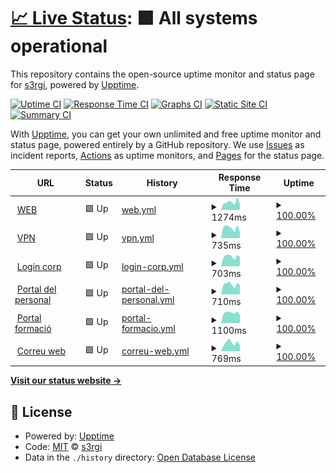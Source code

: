 # [📈 Live Status](https://s3rgi.github.io/upptime): <!--live status--> **🟩 All systems operational**

This repository contains the open-source uptime monitor and status page for [s3rgi](https://s3rgi.github.io/upptime), powered by [Upptime](https://github.com/upptime/upptime).

[![Uptime CI](https://github.com/s3rgi/upptime/workflows/Uptime%20CI/badge.svg)](https://github.com/s3rgi/upptime/actions?query=workflow%3A%22Uptime+CI%22)
[![Response Time CI](https://github.com/s3rgi/upptime/workflows/Response%20Time%20CI/badge.svg)](https://github.com/s3rgi/upptime/actions?query=workflow%3A%22Response+Time+CI%22)
[![Graphs CI](https://github.com/s3rgi/upptime/workflows/Graphs%20CI/badge.svg)](https://github.com/s3rgi/upptime/actions?query=workflow%3A%22Graphs+CI%22)
[![Static Site CI](https://github.com/s3rgi/upptime/workflows/Static%20Site%20CI/badge.svg)](https://github.com/s3rgi/upptime/actions?query=workflow%3A%22Static+Site+CI%22)
[![Summary CI](https://github.com/s3rgi/upptime/workflows/Summary%20CI/badge.svg)](https://github.com/s3rgi/upptime/actions?query=workflow%3A%22Summary+CI%22)

With [Upptime](https://upptime.js.org), you can get your own unlimited and free uptime monitor and status page, powered entirely by a GitHub repository. We use [Issues](https://github.com/s3rgi/upptime/issues) as incident reports, [Actions](https://github.com/s3rgi/upptime/actions) as uptime monitors, and [Pages](https://s3rgi.github.io/upptime) for the status page.

<!--start: status pages-->
<!-- This summary is generated by Upptime (https://github.com/upptime/upptime) -->
<!-- Do not edit this manually, your changes will be overwritten -->
<!-- prettier-ignore -->
| URL | Status | History | Response Time | Uptime |
| --- | ------ | ------- | ------------- | ------ |
| <img alt="" src="https://favicons.githubusercontent.com/www.imasmallorca.net" height="13"> [WEB](https://www.imasmallorca.net) | 🟩 Up | [web.yml](https://github.com/s3rgi/upptime/commits/HEAD/history/web.yml) | <details><summary><img alt="Response time graph" src="./graphs/web/response-time-week.png" height="20"> 1274ms</summary><br><a href="https://s3rgi.github.io/upptime/history/web"><img alt="Response time 1274" src="https://img.shields.io/endpoint?url=https%3A%2F%2Fraw.githubusercontent.com%2Fs3rgi%2Fupptime%2FHEAD%2Fapi%2Fweb%2Fresponse-time.json"></a><br><a href="https://s3rgi.github.io/upptime/history/web"><img alt="24-hour response time 1274" src="https://img.shields.io/endpoint?url=https%3A%2F%2Fraw.githubusercontent.com%2Fs3rgi%2Fupptime%2FHEAD%2Fapi%2Fweb%2Fresponse-time-day.json"></a><br><a href="https://s3rgi.github.io/upptime/history/web"><img alt="7-day response time 1274" src="https://img.shields.io/endpoint?url=https%3A%2F%2Fraw.githubusercontent.com%2Fs3rgi%2Fupptime%2FHEAD%2Fapi%2Fweb%2Fresponse-time-week.json"></a><br><a href="https://s3rgi.github.io/upptime/history/web"><img alt="30-day response time 1274" src="https://img.shields.io/endpoint?url=https%3A%2F%2Fraw.githubusercontent.com%2Fs3rgi%2Fupptime%2FHEAD%2Fapi%2Fweb%2Fresponse-time-month.json"></a><br><a href="https://s3rgi.github.io/upptime/history/web"><img alt="1-year response time 1274" src="https://img.shields.io/endpoint?url=https%3A%2F%2Fraw.githubusercontent.com%2Fs3rgi%2Fupptime%2FHEAD%2Fapi%2Fweb%2Fresponse-time-year.json"></a></details> | <details><summary><a href="https://s3rgi.github.io/upptime/history/web">100.00%</a></summary><a href="https://s3rgi.github.io/upptime/history/web"><img alt="All-time uptime 100.00%" src="https://img.shields.io/endpoint?url=https%3A%2F%2Fraw.githubusercontent.com%2Fs3rgi%2Fupptime%2FHEAD%2Fapi%2Fweb%2Fuptime.json"></a><br><a href="https://s3rgi.github.io/upptime/history/web"><img alt="24-hour uptime 100.00%" src="https://img.shields.io/endpoint?url=https%3A%2F%2Fraw.githubusercontent.com%2Fs3rgi%2Fupptime%2FHEAD%2Fapi%2Fweb%2Fuptime-day.json"></a><br><a href="https://s3rgi.github.io/upptime/history/web"><img alt="7-day uptime 100.00%" src="https://img.shields.io/endpoint?url=https%3A%2F%2Fraw.githubusercontent.com%2Fs3rgi%2Fupptime%2FHEAD%2Fapi%2Fweb%2Fuptime-week.json"></a><br><a href="https://s3rgi.github.io/upptime/history/web"><img alt="30-day uptime 100.00%" src="https://img.shields.io/endpoint?url=https%3A%2F%2Fraw.githubusercontent.com%2Fs3rgi%2Fupptime%2FHEAD%2Fapi%2Fweb%2Fuptime-month.json"></a><br><a href="https://s3rgi.github.io/upptime/history/web"><img alt="1-year uptime 100.00%" src="https://img.shields.io/endpoint?url=https%3A%2F%2Fraw.githubusercontent.com%2Fs3rgi%2Fupptime%2FHEAD%2Fapi%2Fweb%2Fuptime-year.json"></a></details>
| <img alt="" src="https://favicons.githubusercontent.com/acces.imasmallorca.net" height="13"> [VPN](https://acces.imasmallorca.net) | 🟩 Up | [vpn.yml](https://github.com/s3rgi/upptime/commits/HEAD/history/vpn.yml) | <details><summary><img alt="Response time graph" src="./graphs/vpn/response-time-week.png" height="20"> 735ms</summary><br><a href="https://s3rgi.github.io/upptime/history/vpn"><img alt="Response time 735" src="https://img.shields.io/endpoint?url=https%3A%2F%2Fraw.githubusercontent.com%2Fs3rgi%2Fupptime%2FHEAD%2Fapi%2Fvpn%2Fresponse-time.json"></a><br><a href="https://s3rgi.github.io/upptime/history/vpn"><img alt="24-hour response time 735" src="https://img.shields.io/endpoint?url=https%3A%2F%2Fraw.githubusercontent.com%2Fs3rgi%2Fupptime%2FHEAD%2Fapi%2Fvpn%2Fresponse-time-day.json"></a><br><a href="https://s3rgi.github.io/upptime/history/vpn"><img alt="7-day response time 735" src="https://img.shields.io/endpoint?url=https%3A%2F%2Fraw.githubusercontent.com%2Fs3rgi%2Fupptime%2FHEAD%2Fapi%2Fvpn%2Fresponse-time-week.json"></a><br><a href="https://s3rgi.github.io/upptime/history/vpn"><img alt="30-day response time 735" src="https://img.shields.io/endpoint?url=https%3A%2F%2Fraw.githubusercontent.com%2Fs3rgi%2Fupptime%2FHEAD%2Fapi%2Fvpn%2Fresponse-time-month.json"></a><br><a href="https://s3rgi.github.io/upptime/history/vpn"><img alt="1-year response time 735" src="https://img.shields.io/endpoint?url=https%3A%2F%2Fraw.githubusercontent.com%2Fs3rgi%2Fupptime%2FHEAD%2Fapi%2Fvpn%2Fresponse-time-year.json"></a></details> | <details><summary><a href="https://s3rgi.github.io/upptime/history/vpn">100.00%</a></summary><a href="https://s3rgi.github.io/upptime/history/vpn"><img alt="All-time uptime 100.00%" src="https://img.shields.io/endpoint?url=https%3A%2F%2Fraw.githubusercontent.com%2Fs3rgi%2Fupptime%2FHEAD%2Fapi%2Fvpn%2Fuptime.json"></a><br><a href="https://s3rgi.github.io/upptime/history/vpn"><img alt="24-hour uptime 100.00%" src="https://img.shields.io/endpoint?url=https%3A%2F%2Fraw.githubusercontent.com%2Fs3rgi%2Fupptime%2FHEAD%2Fapi%2Fvpn%2Fuptime-day.json"></a><br><a href="https://s3rgi.github.io/upptime/history/vpn"><img alt="7-day uptime 100.00%" src="https://img.shields.io/endpoint?url=https%3A%2F%2Fraw.githubusercontent.com%2Fs3rgi%2Fupptime%2FHEAD%2Fapi%2Fvpn%2Fuptime-week.json"></a><br><a href="https://s3rgi.github.io/upptime/history/vpn"><img alt="30-day uptime 100.00%" src="https://img.shields.io/endpoint?url=https%3A%2F%2Fraw.githubusercontent.com%2Fs3rgi%2Fupptime%2FHEAD%2Fapi%2Fvpn%2Fuptime-month.json"></a><br><a href="https://s3rgi.github.io/upptime/history/vpn"><img alt="1-year uptime 100.00%" src="https://img.shields.io/endpoint?url=https%3A%2F%2Fraw.githubusercontent.com%2Fs3rgi%2Fupptime%2FHEAD%2Fapi%2Fvpn%2Fuptime-year.json"></a></details>
| <img alt="" src="https://favicons.githubusercontent.com/login.imasmallorca.net" height="13"> [Login corp](https://login.imasmallorca.net) | 🟩 Up | [login-corp.yml](https://github.com/s3rgi/upptime/commits/HEAD/history/login-corp.yml) | <details><summary><img alt="Response time graph" src="./graphs/login-corp/response-time-week.png" height="20"> 703ms</summary><br><a href="https://s3rgi.github.io/upptime/history/login-corp"><img alt="Response time 703" src="https://img.shields.io/endpoint?url=https%3A%2F%2Fraw.githubusercontent.com%2Fs3rgi%2Fupptime%2FHEAD%2Fapi%2Flogin-corp%2Fresponse-time.json"></a><br><a href="https://s3rgi.github.io/upptime/history/login-corp"><img alt="24-hour response time 703" src="https://img.shields.io/endpoint?url=https%3A%2F%2Fraw.githubusercontent.com%2Fs3rgi%2Fupptime%2FHEAD%2Fapi%2Flogin-corp%2Fresponse-time-day.json"></a><br><a href="https://s3rgi.github.io/upptime/history/login-corp"><img alt="7-day response time 703" src="https://img.shields.io/endpoint?url=https%3A%2F%2Fraw.githubusercontent.com%2Fs3rgi%2Fupptime%2FHEAD%2Fapi%2Flogin-corp%2Fresponse-time-week.json"></a><br><a href="https://s3rgi.github.io/upptime/history/login-corp"><img alt="30-day response time 703" src="https://img.shields.io/endpoint?url=https%3A%2F%2Fraw.githubusercontent.com%2Fs3rgi%2Fupptime%2FHEAD%2Fapi%2Flogin-corp%2Fresponse-time-month.json"></a><br><a href="https://s3rgi.github.io/upptime/history/login-corp"><img alt="1-year response time 703" src="https://img.shields.io/endpoint?url=https%3A%2F%2Fraw.githubusercontent.com%2Fs3rgi%2Fupptime%2FHEAD%2Fapi%2Flogin-corp%2Fresponse-time-year.json"></a></details> | <details><summary><a href="https://s3rgi.github.io/upptime/history/login-corp">100.00%</a></summary><a href="https://s3rgi.github.io/upptime/history/login-corp"><img alt="All-time uptime 100.00%" src="https://img.shields.io/endpoint?url=https%3A%2F%2Fraw.githubusercontent.com%2Fs3rgi%2Fupptime%2FHEAD%2Fapi%2Flogin-corp%2Fuptime.json"></a><br><a href="https://s3rgi.github.io/upptime/history/login-corp"><img alt="24-hour uptime 100.00%" src="https://img.shields.io/endpoint?url=https%3A%2F%2Fraw.githubusercontent.com%2Fs3rgi%2Fupptime%2FHEAD%2Fapi%2Flogin-corp%2Fuptime-day.json"></a><br><a href="https://s3rgi.github.io/upptime/history/login-corp"><img alt="7-day uptime 100.00%" src="https://img.shields.io/endpoint?url=https%3A%2F%2Fraw.githubusercontent.com%2Fs3rgi%2Fupptime%2FHEAD%2Fapi%2Flogin-corp%2Fuptime-week.json"></a><br><a href="https://s3rgi.github.io/upptime/history/login-corp"><img alt="30-day uptime 100.00%" src="https://img.shields.io/endpoint?url=https%3A%2F%2Fraw.githubusercontent.com%2Fs3rgi%2Fupptime%2FHEAD%2Fapi%2Flogin-corp%2Fuptime-month.json"></a><br><a href="https://s3rgi.github.io/upptime/history/login-corp"><img alt="1-year uptime 100.00%" src="https://img.shields.io/endpoint?url=https%3A%2F%2Fraw.githubusercontent.com%2Fs3rgi%2Fupptime%2FHEAD%2Fapi%2Flogin-corp%2Fuptime-year.json"></a></details>
| <img alt="" src="https://favicons.githubusercontent.com/portalpersonal.imasmallorca.net" height="13"> [Portal del personal](https://portalpersonal.imasmallorca.net) | 🟩 Up | [portal-del-personal.yml](https://github.com/s3rgi/upptime/commits/HEAD/history/portal-del-personal.yml) | <details><summary><img alt="Response time graph" src="./graphs/portal-del-personal/response-time-week.png" height="20"> 710ms</summary><br><a href="https://s3rgi.github.io/upptime/history/portal-del-personal"><img alt="Response time 710" src="https://img.shields.io/endpoint?url=https%3A%2F%2Fraw.githubusercontent.com%2Fs3rgi%2Fupptime%2FHEAD%2Fapi%2Fportal-del-personal%2Fresponse-time.json"></a><br><a href="https://s3rgi.github.io/upptime/history/portal-del-personal"><img alt="24-hour response time 710" src="https://img.shields.io/endpoint?url=https%3A%2F%2Fraw.githubusercontent.com%2Fs3rgi%2Fupptime%2FHEAD%2Fapi%2Fportal-del-personal%2Fresponse-time-day.json"></a><br><a href="https://s3rgi.github.io/upptime/history/portal-del-personal"><img alt="7-day response time 710" src="https://img.shields.io/endpoint?url=https%3A%2F%2Fraw.githubusercontent.com%2Fs3rgi%2Fupptime%2FHEAD%2Fapi%2Fportal-del-personal%2Fresponse-time-week.json"></a><br><a href="https://s3rgi.github.io/upptime/history/portal-del-personal"><img alt="30-day response time 710" src="https://img.shields.io/endpoint?url=https%3A%2F%2Fraw.githubusercontent.com%2Fs3rgi%2Fupptime%2FHEAD%2Fapi%2Fportal-del-personal%2Fresponse-time-month.json"></a><br><a href="https://s3rgi.github.io/upptime/history/portal-del-personal"><img alt="1-year response time 710" src="https://img.shields.io/endpoint?url=https%3A%2F%2Fraw.githubusercontent.com%2Fs3rgi%2Fupptime%2FHEAD%2Fapi%2Fportal-del-personal%2Fresponse-time-year.json"></a></details> | <details><summary><a href="https://s3rgi.github.io/upptime/history/portal-del-personal">100.00%</a></summary><a href="https://s3rgi.github.io/upptime/history/portal-del-personal"><img alt="All-time uptime 100.00%" src="https://img.shields.io/endpoint?url=https%3A%2F%2Fraw.githubusercontent.com%2Fs3rgi%2Fupptime%2FHEAD%2Fapi%2Fportal-del-personal%2Fuptime.json"></a><br><a href="https://s3rgi.github.io/upptime/history/portal-del-personal"><img alt="24-hour uptime 100.00%" src="https://img.shields.io/endpoint?url=https%3A%2F%2Fraw.githubusercontent.com%2Fs3rgi%2Fupptime%2FHEAD%2Fapi%2Fportal-del-personal%2Fuptime-day.json"></a><br><a href="https://s3rgi.github.io/upptime/history/portal-del-personal"><img alt="7-day uptime 100.00%" src="https://img.shields.io/endpoint?url=https%3A%2F%2Fraw.githubusercontent.com%2Fs3rgi%2Fupptime%2FHEAD%2Fapi%2Fportal-del-personal%2Fuptime-week.json"></a><br><a href="https://s3rgi.github.io/upptime/history/portal-del-personal"><img alt="30-day uptime 100.00%" src="https://img.shields.io/endpoint?url=https%3A%2F%2Fraw.githubusercontent.com%2Fs3rgi%2Fupptime%2FHEAD%2Fapi%2Fportal-del-personal%2Fuptime-month.json"></a><br><a href="https://s3rgi.github.io/upptime/history/portal-del-personal"><img alt="1-year uptime 100.00%" src="https://img.shields.io/endpoint?url=https%3A%2F%2Fraw.githubusercontent.com%2Fs3rgi%2Fupptime%2FHEAD%2Fapi%2Fportal-del-personal%2Fuptime-year.json"></a></details>
| <img alt="" src="https://favicons.githubusercontent.com/formacio.imasmallorca.net" height="13"> [Portal formació](https://formacio.imasmallorca.net) | 🟩 Up | [portal-formacio.yml](https://github.com/s3rgi/upptime/commits/HEAD/history/portal-formacio.yml) | <details><summary><img alt="Response time graph" src="./graphs/portal-formacio/response-time-week.png" height="20"> 1100ms</summary><br><a href="https://s3rgi.github.io/upptime/history/portal-formacio"><img alt="Response time 1100" src="https://img.shields.io/endpoint?url=https%3A%2F%2Fraw.githubusercontent.com%2Fs3rgi%2Fupptime%2FHEAD%2Fapi%2Fportal-formacio%2Fresponse-time.json"></a><br><a href="https://s3rgi.github.io/upptime/history/portal-formacio"><img alt="24-hour response time 1100" src="https://img.shields.io/endpoint?url=https%3A%2F%2Fraw.githubusercontent.com%2Fs3rgi%2Fupptime%2FHEAD%2Fapi%2Fportal-formacio%2Fresponse-time-day.json"></a><br><a href="https://s3rgi.github.io/upptime/history/portal-formacio"><img alt="7-day response time 1100" src="https://img.shields.io/endpoint?url=https%3A%2F%2Fraw.githubusercontent.com%2Fs3rgi%2Fupptime%2FHEAD%2Fapi%2Fportal-formacio%2Fresponse-time-week.json"></a><br><a href="https://s3rgi.github.io/upptime/history/portal-formacio"><img alt="30-day response time 1100" src="https://img.shields.io/endpoint?url=https%3A%2F%2Fraw.githubusercontent.com%2Fs3rgi%2Fupptime%2FHEAD%2Fapi%2Fportal-formacio%2Fresponse-time-month.json"></a><br><a href="https://s3rgi.github.io/upptime/history/portal-formacio"><img alt="1-year response time 1100" src="https://img.shields.io/endpoint?url=https%3A%2F%2Fraw.githubusercontent.com%2Fs3rgi%2Fupptime%2FHEAD%2Fapi%2Fportal-formacio%2Fresponse-time-year.json"></a></details> | <details><summary><a href="https://s3rgi.github.io/upptime/history/portal-formacio">100.00%</a></summary><a href="https://s3rgi.github.io/upptime/history/portal-formacio"><img alt="All-time uptime 100.00%" src="https://img.shields.io/endpoint?url=https%3A%2F%2Fraw.githubusercontent.com%2Fs3rgi%2Fupptime%2FHEAD%2Fapi%2Fportal-formacio%2Fuptime.json"></a><br><a href="https://s3rgi.github.io/upptime/history/portal-formacio"><img alt="24-hour uptime 100.00%" src="https://img.shields.io/endpoint?url=https%3A%2F%2Fraw.githubusercontent.com%2Fs3rgi%2Fupptime%2FHEAD%2Fapi%2Fportal-formacio%2Fuptime-day.json"></a><br><a href="https://s3rgi.github.io/upptime/history/portal-formacio"><img alt="7-day uptime 100.00%" src="https://img.shields.io/endpoint?url=https%3A%2F%2Fraw.githubusercontent.com%2Fs3rgi%2Fupptime%2FHEAD%2Fapi%2Fportal-formacio%2Fuptime-week.json"></a><br><a href="https://s3rgi.github.io/upptime/history/portal-formacio"><img alt="30-day uptime 100.00%" src="https://img.shields.io/endpoint?url=https%3A%2F%2Fraw.githubusercontent.com%2Fs3rgi%2Fupptime%2FHEAD%2Fapi%2Fportal-formacio%2Fuptime-month.json"></a><br><a href="https://s3rgi.github.io/upptime/history/portal-formacio"><img alt="1-year uptime 100.00%" src="https://img.shields.io/endpoint?url=https%3A%2F%2Fraw.githubusercontent.com%2Fs3rgi%2Fupptime%2FHEAD%2Fapi%2Fportal-formacio%2Fuptime-year.json"></a></details>
| <img alt="" src="https://favicons.githubusercontent.com/correu.imasmallorca.net" height="13"> [Correu web](https://correu.imasmallorca.net) | 🟩 Up | [correu-web.yml](https://github.com/s3rgi/upptime/commits/HEAD/history/correu-web.yml) | <details><summary><img alt="Response time graph" src="./graphs/correu-web/response-time-week.png" height="20"> 769ms</summary><br><a href="https://s3rgi.github.io/upptime/history/correu-web"><img alt="Response time 769" src="https://img.shields.io/endpoint?url=https%3A%2F%2Fraw.githubusercontent.com%2Fs3rgi%2Fupptime%2FHEAD%2Fapi%2Fcorreu-web%2Fresponse-time.json"></a><br><a href="https://s3rgi.github.io/upptime/history/correu-web"><img alt="24-hour response time 769" src="https://img.shields.io/endpoint?url=https%3A%2F%2Fraw.githubusercontent.com%2Fs3rgi%2Fupptime%2FHEAD%2Fapi%2Fcorreu-web%2Fresponse-time-day.json"></a><br><a href="https://s3rgi.github.io/upptime/history/correu-web"><img alt="7-day response time 769" src="https://img.shields.io/endpoint?url=https%3A%2F%2Fraw.githubusercontent.com%2Fs3rgi%2Fupptime%2FHEAD%2Fapi%2Fcorreu-web%2Fresponse-time-week.json"></a><br><a href="https://s3rgi.github.io/upptime/history/correu-web"><img alt="30-day response time 769" src="https://img.shields.io/endpoint?url=https%3A%2F%2Fraw.githubusercontent.com%2Fs3rgi%2Fupptime%2FHEAD%2Fapi%2Fcorreu-web%2Fresponse-time-month.json"></a><br><a href="https://s3rgi.github.io/upptime/history/correu-web"><img alt="1-year response time 769" src="https://img.shields.io/endpoint?url=https%3A%2F%2Fraw.githubusercontent.com%2Fs3rgi%2Fupptime%2FHEAD%2Fapi%2Fcorreu-web%2Fresponse-time-year.json"></a></details> | <details><summary><a href="https://s3rgi.github.io/upptime/history/correu-web">100.00%</a></summary><a href="https://s3rgi.github.io/upptime/history/correu-web"><img alt="All-time uptime 100.00%" src="https://img.shields.io/endpoint?url=https%3A%2F%2Fraw.githubusercontent.com%2Fs3rgi%2Fupptime%2FHEAD%2Fapi%2Fcorreu-web%2Fuptime.json"></a><br><a href="https://s3rgi.github.io/upptime/history/correu-web"><img alt="24-hour uptime 100.00%" src="https://img.shields.io/endpoint?url=https%3A%2F%2Fraw.githubusercontent.com%2Fs3rgi%2Fupptime%2FHEAD%2Fapi%2Fcorreu-web%2Fuptime-day.json"></a><br><a href="https://s3rgi.github.io/upptime/history/correu-web"><img alt="7-day uptime 100.00%" src="https://img.shields.io/endpoint?url=https%3A%2F%2Fraw.githubusercontent.com%2Fs3rgi%2Fupptime%2FHEAD%2Fapi%2Fcorreu-web%2Fuptime-week.json"></a><br><a href="https://s3rgi.github.io/upptime/history/correu-web"><img alt="30-day uptime 100.00%" src="https://img.shields.io/endpoint?url=https%3A%2F%2Fraw.githubusercontent.com%2Fs3rgi%2Fupptime%2FHEAD%2Fapi%2Fcorreu-web%2Fuptime-month.json"></a><br><a href="https://s3rgi.github.io/upptime/history/correu-web"><img alt="1-year uptime 100.00%" src="https://img.shields.io/endpoint?url=https%3A%2F%2Fraw.githubusercontent.com%2Fs3rgi%2Fupptime%2FHEAD%2Fapi%2Fcorreu-web%2Fuptime-year.json"></a></details>

<!--end: status pages-->

[**Visit our status website →**](https://s3rgi.github.io/upptime)

## 📄 License

- Powered by: [Upptime](https://github.com/upptime/upptime)
- Code: [MIT](./LICENSE) © [s3rgi](https://s3rgi.github.io/upptime)
- Data in the `./history` directory: [Open Database License](https://opendatacommons.org/licenses/odbl/1-0/)
